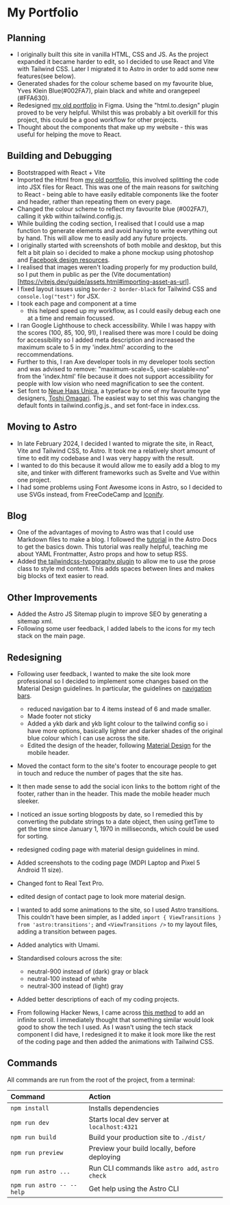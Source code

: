 # My Portfolio

## Planning

- I originally built this site in vanilla HTML, CSS and JS. As the project expanded it became harder to edit, so I decided to use React and Vite with Tailwind CSS. Later I migrated it to Astro in order to add some new features(see below).
- Generated shades for the colour scheme based on my favourite blue, Yves Klein Blue(#002FA7), plain black and white and orangepeel (#FFA630).
- Redesigned [my old portfolio](https://github.com/jackkershaw/portfolio) in Figma. Using the "html.to.design" plugin proved to be very helpful. Whilst this was probably a bit overkill for this project, this could be a good workflow for other projects.
- Thought about the components that make up my website - this was useful for helping the move to React.

## Building and Debugging

- Bootstrapped with React + Vite
- Imported the Html from [my old portfolio](https://github.com/jackkershaw/portfolio), this involved splitting the code into JSX files for React. This was one of the main reasons for switching to React - being able to have easily editable components like the footer and header, rather than repeating them on every page.
- Changed the colour scheme to reflect my favourite blue (#002FA7), calling it ykb within tailwind.config.js.
- While building the coding section, I realised that I could use a map function to generate elements and avoid having to write everything out by hand. This will allow me to easily add any future projects.
- I originally started with screenshots of both mobile and desktop, but this felt a bit plain so i decided to make a phone mockup using photoshop and [Facebook design resources](https://design.facebook.com/toolsandresources/devices/).
- I realised that images weren't loading properly for my production build, so I put them in public as per the (Vite documentation)[https://vitejs.dev/guide/assets.html#importing-asset-as-url].
- I fixed layout issues using `border-2 border-black` for Tailwind CSS and `console.log("test")` for JSX.
- I took each page and component at a time
  - this helped speed up my workflow, as I could easily debug each one at a time and remain focussed.
- I ran Google Lighthouse to check accessibility. While I was happy with the scores (100, 85, 100, 91), I realised there was more I could be doing for accessibility so I added meta description and increased the maximum scale to 5 in my 'index.html' according to the reccommendations.
- Further to this, I ran Axe developer tools in my developer tools section and was advised to remove: "maximum-scale=5, user-scalable=no" from the 'index.html' file because it does not support accessibility for people with low vision who need magnification to see the content.
- Set font to [Neue Haas Unica](https://fontsinuse.com/typefaces/38883/neue-haas-unica), a typeface by one of my favourite type designers, [Toshi Omagari](http://tosche.net/). The easiest way to set this was changing the default fonts in tailwind.config.js., and set font-face in index.css.

## Moving to Astro

- In late February 2024, I decided I wanted to migrate the site, in React, Vite and Tailwind CSS, to Astro. It took me a relatively short amount of time to edit my codebase and I was very happy with the result.
- I wanted to do this because it would allow me to easily add a blog to my site, and tinker with different frameworks such as Svelte and Vue within one project.
- I had some problems using Font Awesome icons in Astro, so I decided to use SVGs instead, from FreeCodeCamp and [Iconify](https://iconify.design/).

## Blog

- One of the advantages of moving to Astro was that I could use Markdown files to make a blog. I followed the [tutorial](https://docs.astro.build/en/tutorial/0-introduction/) in the Astro Docs to get the basics down. This tutorial was really helpful, teaching me about YAML Frontmatter, Astro props and how to setup RSS.
- Added [the tailwindcss-typography plugin](https://github.com/tailwindlabs/tailwindcss-typography) to allow me to use the prose class to style md content. This adds spaces between lines and makes big blocks of text easier to read.

## Other Improvements

- Added the Astro JS Sitemap plugin to improve SEO by generating a sitemap xml.
- Following some user feedback, I added labels to the icons for my tech stack on the main page.

## Redesigning

- Following user feedback, I wanted to make the site look more professional so I decided to implement some changes based on the Material Design guidelines. In particular, the guidelines on [navigation bars](https://m3.material.io/components/navigation-bar/guidelines).
  - reduced navigation bar to 4 items instead of 6 and made smaller.
  - Made footer not sticky
  - Added a ykb dark and ykb light colour to the tailwind config so i have more options, basically lighter and darker shades of the original blue colour which I can use across the site.
  - Edited the design of the header, following [Material Design](https://m3.material.io/components/top-app-bar/overview) for the mobile header.
- Moved the contact form to the site's footer to encourage people to get in touch and reduce the number of pages that the site has.
- It then made sense to add the social icon links to the bottom right of the footer, rather than in the header. This made the mobile header much sleeker.
- I noticed an issue sorting blogposts by date, so I remedied this by converting the pubdate strings to a date object, then using getTime to get the time since January 1, 1970 in milliseconds, which could be used for sorting.
- redesigned coding page with material design guidelines in mind.
- Added screenshots to the coding page (MDPI Laptop and Pixel 5 Android 11 size).
- Changed font to Real Text Pro.
- edited design of contact page to look more material design.
- I wanted to add some animations to the site, so I used Astro transitions. This couldn't have been simpler, as I added `import { ViewTransitions } from 'astro:transitions';` and `<ViewTransitions />` to my layout files, adding a transition between pages.
- Added analytics with Umami.
- Standardised colours across the site:

  - neutral-900 instead of (dark) gray or black
  - neutral-100 instead of white
  - neutral-300 instead of (light) gray

- Added better descriptions of each of my coding projects.
- From following Hacker News, I came across [this method](https://blog.logto.io/css-only-infinite-scroll) to add an infinite scroll. I immediately thought that something similar would look good to show the tech I used. As I wasn't using the tech stack component I did have, I redesigned it to make it look more like the rest of the coding page and then added the animations with Tailwind CSS.

## Commands

All commands are run from the root of the project, from a terminal:

| Command                   | Action                                           |
| :------------------------ | :----------------------------------------------- |
| `npm install`             | Installs dependencies                            |
| `npm run dev`             | Starts local dev server at `localhost:4321`      |
| `npm run build`           | Build your production site to `./dist/`          |
| `npm run preview`         | Preview your build locally, before deploying     |
| `npm run astro ...`       | Run CLI commands like `astro add`, `astro check` |
| `npm run astro -- --help` | Get help using the Astro CLI                     |
